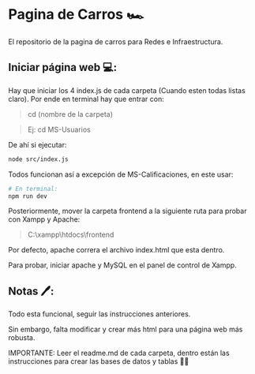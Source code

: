 # Pagina de Carros 🏎️

El repositorio de la pagina de carros para Redes e Infraestructura.

## Iniciar página web 💻:

Hay que iniciar los 4 index.js de cada carpeta (Cuando esten todas listas claro). Por ende en terminal hay que entrar con:

> cd (nombre de la carpeta)

> Ej: cd MS-Usuarios

De ahí si ejecutar: 

```bash
node src/index.js
```

Todos funcionan así a excepción de MS-Calificaciones, en este usar:

```bash
# En terminal:
npm run dev 
```

Posteriormente, mover la carpeta frontend a la siguiente ruta para probar con Xampp y Apache:

> C:\xampp\htdocs\frontend

Por defecto, apache correra el archivo index.html que esta dentro.

Para probar, iniciar apache y MySQL en el panel de control de Xampp.

## Notas 🖊️:

Todo esta funcional, seguir las instrucciones anteriores.

Sin embargo, falta modificar y crear más html para una página web más robusta.

IMPORTANTE: Leer el readme.md de cada carpeta, dentro están las instrucciones para crear las bases de datos y tablas ✍🏻
